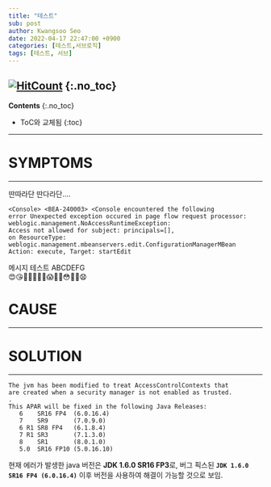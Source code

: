 ```yaml
---
title: "테스트" 
sub: post
author: Kwangsoo Seo
date: 2022-04-17 22:47:00 +0900
categories: [테스트,서브로직]
tags: [테스트, 서브]
---
```

[![HitCount](https://hits.dwyl.com/MonosLab/monoslabgithubio.svg?style=flat-square)](http://hits.dwyl.com/MonosLab/monoslabgithubio)
{:.no_toc}
---
**Contents**
{:.no_toc}

* ToC와 교체됨
{:toc}  
---



# **SYMPTOMS**

---

딴따라단 딴다라단....

```
<Console> <BEA-240003> <Console encountered the following
error Unexpected exception occured in page flow request processor:
weblogic.management.NoAccessRuntimeException:
Access not allowed for subject: principals=[],
on ResourceType:
weblogic.management.mbeanservers.edit.ConfigurationManagerMBean
Action: execute, Target: startEdit
```

메시지 테스트 ABCDEFG
<br/>
😍😘🥰😤🥴🤪🥵😱🤕🤢😳🥶🥵😧
<br/>

# **CAUSE**

---


# **SOLUTION**

---



```
The jvm has been modified to treat AccessControlContexts that
are created when a security manager is not enabled as trusted.
.
This APAR will be fixed in the following Java Releases:
   6    SR16 FP4  (6.0.16.4)
   7    SR9       (7.0.9.0)
   6 R1 SR8 FP4   (6.1.8.4)
   7 R1 SR3       (7.1.3.0)
   8    SR1       (8.0.1.0)
   5.0  SR16 FP10 (5.0.16.10)
```


현재 에러가 발생한 java 버전은 **JDK 1.6.0 SR16 FP3**로, 버그 픽스된 **`JDK 1.6.0 SR16 FP4 (6.0.16.4)`** 이후 버전을 사용하여 해결이 가능할 것으로 보임.


